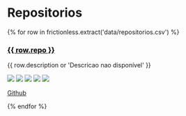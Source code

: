 # Repositorios

<div class="livemarks">
    {% for row in frictionless.extract('data/repositorios.csv') %}
    <div class="item">
        <div class="item-content">
            <h3>
                <a href="https://github.com/{{ row.user }}/{{ row.repo }}" target="_blank" style="color: black"> {{ row.repo }}
                </a>
            </h3>
            <p>{{ row.description or 'Descricao nao disponível' }}</p>
            <a href="https://img.shields.io/github/license/{{ row.user }}/{{ row.repo }}"><img src="https://img.shields.io/github/license/{{ row.user }}/{{ row.repo }}" /></a>
            <a href="https://img.shields.io/github/issues/{{ row.user }}/{{ row.repo }}"><img src="https://img.shields.io/github/issues/{{ row.user }}/{{ row.repo }}" /></a>
            <a href="https://img.shields.io/github/forks/{{ row.user }}/{{ row.repo }}"><img src="https://img.shields.io/github/forks/{{ row.user }}/{{ row.repo }}" /></a>
            <a href="https://img.shields.io/github/stars/{{ row.user }}/{{ row.repo }}"><img src="https://img.shields.io/github/stars/{{ row.user }}/{{ row.repo }}" /></a>
            <a href="https://img.shields.io/github/stars/{{ row.user }}/{{ row.repo }}"><img src="https://img.shields.io/github/stars/{{ row.user }}/{{ row.repo }}" /></a>                    
            <p>
                <a class="item-content-link" href="https://github.com/{{ row.user }}/{{ row.repo }}" target="_blank"> Github <span class="fa fa-external-link-alt"></span>
                </a>
            </p>
        </div>
    </div>
    {% endfor %}
</div>
